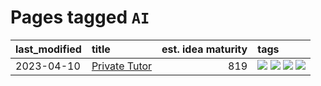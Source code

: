# Pages tagged `AI`

|last_modified|title|est. idea maturity|tags
|:---|:---|---:|:---|
|2023-04-10|[Private Tutor](../private_tutor.md)|819|[![](https://img.shields.io/badge/tag-AI-e33481)](../tags/AI.md) [![](https://img.shields.io/badge/tag-discussion-6013c8)](../tags/discussion.md) [![](https://img.shields.io/badge/tag-education-97a75e)](../tags/education.md) [![](https://img.shields.io/badge/tag-startup-b59164)](../tags/startup.md)|